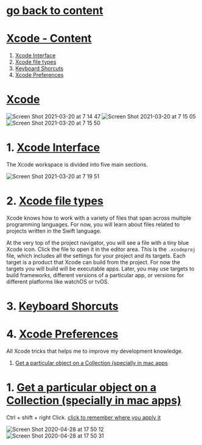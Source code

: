 # [go back to content](https://github.com/c4arl0s/AppDevelopmentWithSwift#1-getting-started-with-app-development)

# [Xcode - Content](https://github.com/c4arl0s/Xcode#go-back-to-content)

1. [Xcode Interface](https://github.com/c4arl0s/Xcode#1-xcode-interface)
2. [Xcode file types]()
3. [Keyboard Shorcuts](https://github.com/c4arl0s/Xcode#2-keyboard-shorcuts)
4. [Xcode Preferences](https://github.com/c4arl0s/Xcode#3-xcode-preferences)

# [Xcode](https://github.com/c4arl0s/Xcode#xcode---content)

![Screen Shot 2021-03-20 at 7 14 47](https://user-images.githubusercontent.com/24994818/111870725-f9b6ee80-894b-11eb-94e5-d238ce11dbf9.png)
![Screen Shot 2021-03-20 at 7 15 05](https://user-images.githubusercontent.com/24994818/111870739-0c312800-894c-11eb-8396-d9a236dda046.png)
![Screen Shot 2021-03-20 at 7 15 50](https://user-images.githubusercontent.com/24994818/111870748-1d7a3480-894c-11eb-9024-d9b298b5b408.png)

# 1. [Xcode Interface](https://github.com/c4arl0s/Xcode#xcode---content)

The Xcode workspace is divided into five main sections.

![Screen Shot 2021-03-20 at 7 19 51](https://user-images.githubusercontent.com/24994818/111870934-1f90c300-894d-11eb-9e3c-4ffe158cfd99.png)
# 2. [Xcode file types]()

Xcode knows how to work with a variety of files that span across multiple programming languages. For now, you will learn about files related to projects written in the Swift language.

At the very top of the project navigator, you will see a file with a tiny blue Xcode icon. Click the file to open it in the editor area. This is the `.xcodeproj` file, which includes all the settings for your project and its targets. Each target is a product that Xcode can build from the project. For now the targets you will build will be executable apps. Later, you may use targets to build frameworks, different versions of a particular app, or versions for different platforms like watchOS or tvOS.

# 3. [Keyboard Shorcuts](https://github.com/c4arl0s/Xcode#xcode---content)
# 4. [Xcode Preferences](https://github.com/c4arl0s/Xcode#xcode---content)

All Xcode tricks that helps me to improve my development knowledge.

1. [Get a particular object on a Collection (specially in mac apps]()

# 1. [Get a particular object on a Collection (specially in mac apps)]()

Ctrl + shift + right Click. [click to remember where you apply it](https://github.com/c4arl0s/28YourFirstCocoaApplication#select-an-particular-object-ctrlshift-right-click)

![Screen Shot 2020-04-28 at 17 50 12](https://user-images.githubusercontent.com/24994818/80546458-4af87100-897b-11ea-8c03-1d3577776e44.png)
![Screen Shot 2020-04-28 at 17 50 31](https://user-images.githubusercontent.com/24994818/80546465-4d5acb00-897b-11ea-85fd-ca5c236b468b.png)
